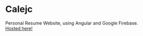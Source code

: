 # Calejc

Personal Resume Website, using Angular and Google Firebase.<br>
[Hosted here!](https://calejc-46fcd.firebaseapp.com/)
